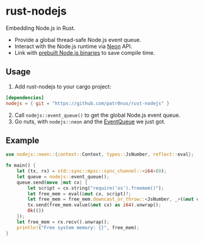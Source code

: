 # rust-nodejs

Embedding Node.js in Rust.  

- Provide a global thread-safe Node.js event queue.
- Interact with the Node.js runtime via [Neon](https://neon-bindings.com) API.
- Link with [prebuilt Node.js binaries](https://github.com/patr0nus/libnode/) to save compile time.


## Usage

1. Add rust-nodejs to your cargo project:
```toml
[dependencies]
nodejs = { git = "https://github.com/patr0nus/rust-nodejs" }
```
2. Call `nodejs::event_queue()` to get the global Node.js event queue.
3. Go nuts, with `nodejs::neon` and the [EventQueue](https://docs.rs/neon/0.7.1-napi/neon/event/struct.EventQueue.html) we just got.


## Example
```rust
use nodejs::neon::{context::Context, types::JsNumber, reflect::eval};

fn main() {
    let (tx, rx) = std::sync::mpsc::sync_channel::<i64>(0);
    let queue = nodejs::event_queue();
    queue.send(move |mut cx| {
        let script = cx.string("require('os').freemem()");
        let free_mem = eval(&mut cx, script)?;
        let free_mem = free_mem.downcast_or_throw::<JsNumber, _>(&mut cx)?;
        tx.send(free_mem.value(&mut cx) as i64).unwrap();
        Ok(())
    });
    let free_mem = rx.recv().unwrap();
    println!("Free system memory: {}", free_mem);
}

```
